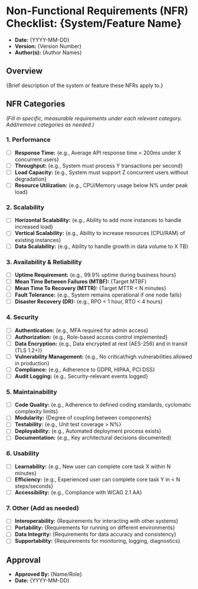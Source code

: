 # Non-Functional Requirements (NFR) Checklist: {System/Feature Name}

*   **Date:** {YYYY-MM-DD}
*   **Version:** {Version Number}
*   **Author(s):** {Author Names}

## Overview

{Brief description of the system or feature these NFRs apply to.}

## NFR Categories

*(Fill in specific, measurable requirements under each relevant category. Add/remove categories as needed.)*

### 1. Performance
*   [ ] **Response Time:** {e.g., Average API response time < 200ms under X concurrent users}
*   [ ] **Throughput:** {e.g., System must process Y transactions per second}
*   [ ] **Load Capacity:** {e.g., System must support Z concurrent users without degradation}
*   [ ] **Resource Utilization:** {e.g., CPU/Memory usage below N% under peak load}

### 2. Scalability
*   [ ] **Horizontal Scalability:** {e.g., Ability to add more instances to handle increased load}
*   [ ] **Vertical Scalability:** {e.g., Ability to increase resources (CPU/RAM) of existing instances}
*   [ ] **Data Scalability:** {e.g., Ability to handle growth in data volume to X TB}

### 3. Availability & Reliability
*   [ ] **Uptime Requirement:** {e.g., 99.9% uptime during business hours}
*   [ ] **Mean Time Between Failures (MTBF):** {Target MTBF}
*   [ ] **Mean Time To Recovery (MTTR):** {Target MTTR < N minutes}
*   [ ] **Fault Tolerance:** {e.g., System remains operational if one node fails}
*   [ ] **Disaster Recovery (DR):** {e.g., RPO < 1 hour, RTO < 4 hours}

### 4. Security
*   [ ] **Authentication:** {e.g., MFA required for admin access}
*   [ ] **Authorization:** {e.g., Role-based access control implemented}
*   [ ] **Data Encryption:** {e.g., Data encrypted at rest (AES-256) and in transit (TLS 1.2+)}
*   [ ] **Vulnerability Management:** {e.g., No critical/high vulnerabilities allowed in production}
*   [ ] **Compliance:** {e.g., Adherence to GDPR, HIPAA, PCI DSS}
*   [ ] **Audit Logging:** {e.g., Security-relevant events logged}

### 5. Maintainability
*   [ ] **Code Quality:** {e.g., Adherence to defined coding standards, cyclomatic complexity limits}
*   [ ] **Modularity:** {Degree of coupling between components}
*   [ ] **Testability:** {e.g., Unit test coverage > N%}
*   [ ] **Deployability:** {e.g., Automated deployment process exists}
*   [ ] **Documentation:** {e.g., Key architectural decisions documented}

### 6. Usability
*   [ ] **Learnability:** {e.g., New user can complete core task X within N minutes}
*   [ ] **Efficiency:** {e.g., Experienced user can complete core task Y in < N steps/seconds}
*   [ ] **Accessibility:** {e.g., Compliance with WCAG 2.1 AA}

### 7. Other (Add as needed)
*   [ ] **Interoperability:** {Requirements for interacting with other systems}
*   [ ] **Portability:** {Requirements for running on different environments}
*   [ ] **Data Integrity:** {Requirements for data accuracy and consistency}
*   [ ] **Supportability:** {Requirements for monitoring, logging, diagnostics}

## Approval

*   **Approved By:** {Name/Role}
*   **Date:** {YYYY-MM-DD}